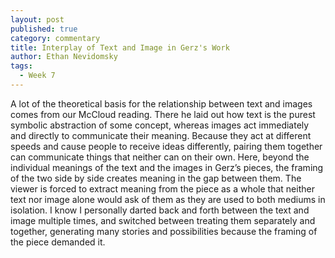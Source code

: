 ```yaml
---
layout: post
published: true
category: commentary
title: Interplay of Text and Image in Gerz's Work
author: Ethan Nevidomsky
tags:
  - Week 7
---
```

A lot of the theoretical basis for the relationship between text and images comes from our McCloud reading. There he laid out how text is the purest symbolic abstraction of some concept, whereas images act immediately and directly to communicate their meaning. Because they act at different speeds and cause people to receive ideas differently, pairing them together can communicate things that neither can on their own. Here, beyond the individual meanings of the text and the images in Gerz’s pieces, the framing of the two side by side creates meaning in the gap between them. The viewer is forced to extract meaning from the piece as a whole that neither text nor image alone would ask of them as they are used to both mediums in isolation. I know I personally darted back and forth between the text and image multiple times, and switched between treating them separately and together, generating many stories and possibilities because the framing of the piece demanded it.